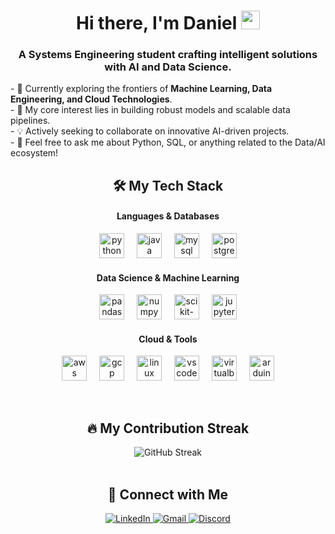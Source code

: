 
<h1 align="center">
  Hi there, I'm Daniel <img src="https://media.giphy.com/media/hvRJCLFzcasrR4ia7z/giphy.gif" width="30px">
</h1>
<h3 align="center">A Systems Engineering student crafting intelligent solutions with AI and Data Science.</h3>

<p align="left">
  - 🚀 Currently exploring the frontiers of <b>Machine Learning, Data Engineering, and Cloud Technologies</b>.
  <br>
  - 🧠 My core interest lies in building robust models and scalable data pipelines.
  <br>
  - 💡 Actively seeking to collaborate on innovative AI-driven projects.
  <br>
  - 💬 Feel free to ask me about Python, SQL, or anything related to the Data/AI ecosystem!
</p>



<div align="center">
  <h2 align="center">🛠️ My Tech Stack</h2>
  
  <h4>Languages & Databases</h4>
  <p align="center">
    <a href="https://www.python.org" target="_blank" rel="noreferrer"> <img src="https://skillicons.dev/icons?i=python" height="40" alt="python logo"  /></a>
    <img width="12" />
    <a href="https://www.java.com" target="_blank" rel="noreferrer"> <img src="https://skillicons.dev/icons?i=java" height="40" alt="java logo"  /></a>
    <img width="12" />
    <a href="https://www.mysql.com/" target="_blank" rel="noreferrer"> <img src="https://skillicons.dev/icons?i=mysql" height="40" alt="mysql logo"  /></a>
    <img width="12" />
    <a href="https://www.postgresql.org" target="_blank" rel="noreferrer"> <img src="https://skillicons.dev/icons?i=postgres" height="40" alt="postgresql logo"  /></a>
  </p>
  
  <h4>Data Science & Machine Learning</h4>
  <p align="center">
    <a href="https://pandas.pydata.org/" target="_blank" rel="noreferrer"> <img src="https://cdn.simpleicons.org/pandas/150458" height="40" alt="pandas logo"  /></a>
    <img width="12" />
    <a href="https://numpy.org/" target="_blank" rel="noreferrer"> <img src="https://skillicons.dev/icons?i=numpy" height="40" alt="numpy logo"  /></a>
    <img width="12" />
    <a href="https://scikit-learn.org/" target="_blank" rel="noreferrer"> <img src="https://skillicons.dev/icons?i=scikitlearn" height="40" alt="scikit-learn logo"  /></a>
    <img width="12" />
    <a href="https://jupyter.org/" target="_blank" rel="noreferrer"> <img src="https://cdn.simpleicons.org/jupyter/F37626" height="40" alt="jupyter logo"  /></a>
  </p>

  <h4>Cloud & Tools</h4>
  <p align="center">
    <a href="https://aws.amazon.com" target="_blank" rel="noreferrer"> <img src="https://skillicons.dev/icons?i=aws" height="40" alt="aws logo"  /></a>
    <img width="12" />
    <a href="https://cloud.google.com" target="_blank" rel="noreferrer"> <img src="https://skillicons.dev/icons?i=gcp" height="40" alt="gcp logo"  /></a>
    <img width="12" />
    <a href="https://www.linux.org/" target="_blank" rel="noreferrer"> <img src="https://skillicons.dev/icons?i=linux" height="40" alt="linux logo"  /></a>
    <img width="12" />
    <a href="https://code.visualstudio.com/" target="_blank" rel="noreferrer"> <img src="https://skillicons.dev/icons?i=vscode" height="40" alt="vscode logo"  /></a>
    <img width="12" />
    <a href="https://www.virtualbox.org/" target="_blank" rel="noreferrer"> <img src="https://skillicons.dev/icons?i=virtualbox" height="40" alt="virtualbox logo"  /></a>
    <img width="12" />
    <a href="https://www.arduino.cc/" target="_blank" rel="noreferrer"> <img src="https://skillicons.dev/icons?i=arduino" height="40" alt="arduino logo"  /></a>
  </p>
</div>

<br>

<div align="center">
  <h2 align="center">🔥 My Contribution Streak</h2>
  <img src="https://github-readme-streak-stats.herokuapp.com/?user=YOUR_GITHUB_USERNAME&theme=tokyonight&hide_border=true" alt="GitHub Streak" />
</div>

<br>

<div align="center">
  <h2 align="center">🤝 Connect with Me</h2>
  <p align="center">
    <a href="https://www.linkedin.com/in/daniel-alejandro-rinc%C3%B3n-valencia-b4a205248/" target="_blank">
      <img src="https://img.shields.io/badge/LinkedIn-0077B5?style=for-the-badge&logo=linkedin&logoColor=white" alt="LinkedIn" />
    </a>
    <a href="mailto:YOUR_EMAIL@gmail.com" target="_blank">
      <img src="https://img.shields.io/badge/Gmail-D14836?style=for-the-badge&logo=gmail&logoColor=white" alt="Gmail" />
    </a>
    <a href="https://discord.com/users/YOUR_DISCORD_ID" target="_blank">
      <img src="https://img.shields.io/badge/Discord-7289DA?style=for-the-badge&logo=discord&logoColor=white" alt="Discord" />
    </a>
  </p>
</div>
